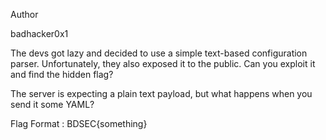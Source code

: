 Author

badhacker0x1

The devs got lazy and decided to use a simple text-based configuration parser. Unfortunately, they also exposed it to the public. Can you exploit it and find the hidden flag?

The server is expecting a plain text payload, but what happens when you send it some YAML?

Flag Format : BDSEC{something}
